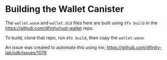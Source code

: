 
# Building the Wallet Canister

The `wallet.wasm` and `wallet.did` files here are built using `dfx build` in the
https://github.com/dfinity/rust-wallet repo.

To build, clone that repo, run `dfx build`, then copy the `wallet.wasm`.

An issue was created to automate this using nix; https://github.com/dfinity-lab/sdk/issues/1078
